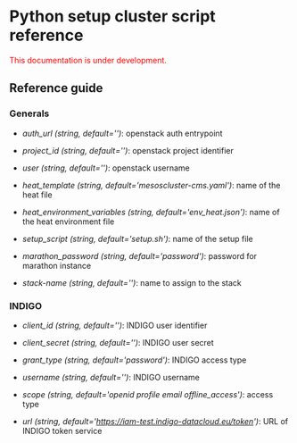 # Python setup cluster script reference

<span style="color:red"> This documentation is under development. </span>
## Reference guide

### Generals

* *auth_url (string, default='')*: openstack auth entrypoint

* *project_id (string, default='')*: openstack project identifier

* *user (string, default='')*: openstack username

* *heat_template (string, default='mesoscluster-cms.yaml')*: name of the heat file

* *heat_environment_variables (string, default='env_heat.json')*: name of the heat environment file

* *setup_script (string, default='setup.sh')*: name of the setup file

* *marathon_password (string, default='password')*: password for marathon instance

* *stack-name (string, default='')*: name to assign to the stack

### INDIGO

* *client_id (string, default='')*: INDIGO user identifier

* *client_secret (string, default='')*: INDIGO user secret

* *grant_type (string, default='password')*: INDIGO access type

* *username (string, default='')*: INDIGO username

* *scope (string, default='openid profile email offline_access')*: access type

* *url (string, default='https://iam-test.indigo-datacloud.eu/token')*: URL of INDIGO token service
